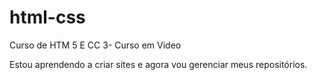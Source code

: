 # html-css
 Curso de HTM 5 E CC 3- Curso em Video

Estou aprendendo a criar sites e agora vou gerenciar meus repositórios.
